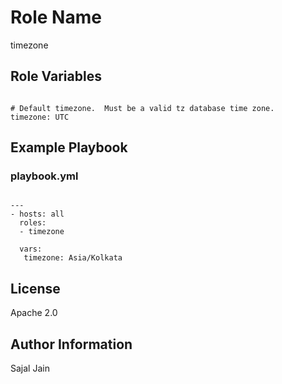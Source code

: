Role Name
========

timezone

Role Variables
--------------
```

# Default timezone.  Must be a valid tz database time zone.
timezone: UTC

```

Example Playbook
-------------------------
### playbook.yml

```

---
- hosts: all
  roles:
  - timezone

  vars:
   timezone: Asia/Kolkata

```

License
-------

Apache 2.0

Author Information
------------------

Sajal Jain

